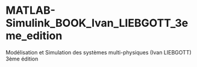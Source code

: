 # MATLAB-Simulink_BOOK_Ivan_LIEBGOTT_3eme_edition
Modélisation et Simulation des systèmes multi-physiques (Ivan LIEBGOTT) 3ème édition
